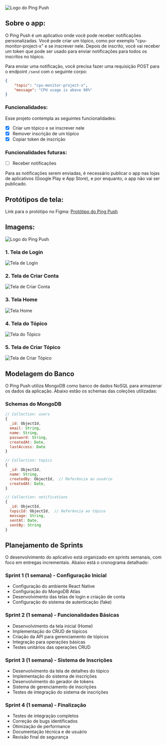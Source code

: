 ![Logo do Ping Push](/doc/logo/logo-h.svg)

## Sobre o app:

O Ping Push é um aplicativo onde você pode receber notificações personalizadas. Você pode criar um tópico, como por exemplo "cpu-monitor-project-x" e se inscrever nele. Depois de inscrito, você vai receber um token que pode ser usado para enviar notificações para todos os inscritos no tópico.

Para enviar uma notificação, você precisa fazer uma requisição POST para o endpoint `/send` com o seguinte corpo:

```json
{
    "topic": "cpu-monitor-project-x",
    "message": "CPU usage is above 90%"
}
```

### Funcionalidades:

Esse projeto contempla as seguintes funcionalidades:

- [x] Criar um tópico e se inscrever nele
- [x] Remover inscrição de um tópico
- [x] Copiar token de inscrição

### Funcionalidades futuras:

- [ ] Receber notificações

Para as notificações serem enviadas, é necessário publicar o app nas lojas de aplicativos (Google Play e App Store), e por enquanto, o app não vai ser publicado.

## Protótipos de tela:

Link para o protótipo no Figma: [Protótipo do Ping Push](https://www.figma.com/design/oupeZFYUG1e6msKAPCpnFY/Ping-Push?node-id=0-1&t=lWazAhLxsvr3J89p-1)

## Imagens:

![Logo do Ping Push](/doc/logo/logo-h.svg)

### 1. Tela de Login

![Tela de Login](/doc/screens/login.png)

### 2. Tela de Criar Conta

![Tela de Criar Conta](/doc/screens/create-account.png)

### 3. Tela Home

![Tela Home](/doc/screens/home.png)

### 4. Tela do Tópico

![Tela do Tópico](/doc/screens/topic.png)

### 5. Tela de Criar Tópico

![Tela de Criar Tópico](/doc/screens/create-topic.png)

## Modelagem do Banco

O Ping Push utiliza MongoDB como banco de dados NoSQL para armazenar os dados da aplicação. Abaixo estão os schemas das coleções utilizadas:

### Schemas do MongoDB

```javascript
// Collection: users
{
  _id: ObjectId,
  email: String,
  name: String,
  password: String,
  createdAt: Date,
  lastAccess: Date
}

// Collection: topics
{
  _id: ObjectId,
  name: String,
  createdBy: ObjectId,  // Referência ao usuário
  createdAt: Date,
}

// Collection: notifications
{
  _id: ObjectId,
  topicId: ObjectId,  // Referência ao tópico
  message: String,
  sentAt: Date,
  sentBy: String
}
```

## Planejamento de Sprints

O desenvolvimento do aplicativo está organizado em sprints semanais, com foco em entregas incrementais. Abaixo está o cronograma detalhado:

### Sprint 1 (1 semana) - Configuração Inicial
- Configuração do ambiente React Native
- Configuração do MongoDB Atlas
- Desenvolvimento das telas de login e criação de conta
- Configuração do sistema de autenticação (fake)

### Sprint 2 (1 semana) - Funcionalidades Básicas
- Desenvolvimento da tela inicial (Home)
- Implementação do CRUD de tópicos
- Criação da API para gerenciamento de tópicos
- Integração para operações básicas
- Testes unitários das operações CRUD

### Sprint 3 (1 semana) - Sistema de Inscrições
- Desenvolvimento da tela de detalhes do tópico
- Implementação do sistema de inscrições
- Desenvolvimento do gerador de tokens
- Sistema de gerenciamento de inscrições
- Testes de integração do sistema de inscrições

### Sprint 4 (1 semana) - Finalização
- Testes de integração completos
- Correção de bugs identificados
- Otimização de performance
- Documentação técnica e de usuário
- Revisão final de segurança
